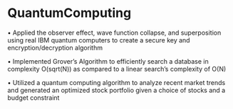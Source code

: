 # QuantumComputing
• Applied the observer effect, wave function collapse, and superposition using real IBM quantum computers to create a secure key and encryption/decryption algorithm

• Implemented Grover’s Algorithm to efficiently search a database in complexity O(sqrt(N)) as compared to a linear search’s complexity of O(N)

• Utilized a quantum computing algorithm to analyze recent market trends and generated an optimized stock portfolio given a choice of stocks and a budget constraint
